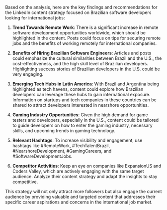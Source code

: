 Based on the analysis, here are the key findings and recommendations for the LinkedIn content strategy focused on Brazilian software developers looking for international jobs:

1. **Trend Towards Remote Work**: There is a significant increase in remote software development opportunities worldwide, which should be highlighted in the content. Posts could focus on tips for securing remote jobs and the benefits of working remotely for international companies.

2. **Benefits of Hiring Brazilian Software Engineers**: Articles and posts could emphasize the cultural similarities between Brazil and the U.S., the cost-effectiveness, and the high skill level of Brazilian developers. Highlighting success stories of Brazilian developers in the U.S. could be very engaging.

3. **Emerging Tech Hubs in Latin America**: With Brazil and Argentina being highlighted as tech havens, content could explore how Brazilian developers can leverage these hubs to gain international exposure. Information on startups and tech companies in these countries can be shared to attract developers interested in nearshore opportunities.

4. **Gaming Industry Opportunities**: Given the high demand for game testers and developers, especially in the U.S., content could be tailored to guide developers on how to enter the gaming industry, necessary skills, and upcoming trends in gaming technology.

5. **Relevant Hashtags**: To increase visibility and engagement, use hashtags like #RemoteWork, #TechTalentBrazil, #NearshoreDevelopment, #GamingCareers, and #SoftwareDevelopmentJobs.

6. **Competitor Activities**: Keep an eye on companies like ExpansionUS and Coders Valley, which are actively engaging with the same target audience. Analyze their content strategy and adapt the insights to stay competitive.

This strategy will not only attract more followers but also engage the current audience by providing valuable and targeted content that addresses their specific career aspirations and concerns in the international job market.